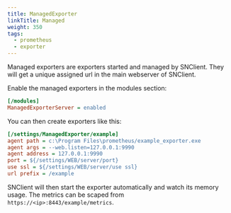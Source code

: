 ```yaml
---
title: ManagedExporter
linkTitle: Managed
weight: 350
tags:
  - prometheus
  - exporter
---
```


Managed exporters are exporters started and managed by SNClient. They will get
a unique assigned url in the main webserver of SNClient.

Enable the managed exporters in the modules section:

```ini
[/modules]
ManagedExporterServer = enabled
```

You can then create exporters like this:

```ini
[/settings/ManagedExporter/example]
agent path = c:\Program Files\prometheus/example_exporter.exe
agent args = --web.listen=127.0.0.1:9990
agent address = 127.0.0.1:9990
port = ${/settings/WEB/server/port}
use ssl = ${/settings/WEB/server/use ssl}
url prefix = /example
```

SNClient will then start the exporter automatically and watch its memory usage.
The metrics can be scaped from `https://<ip>:8443/example/metrics`.
